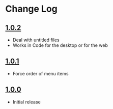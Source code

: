 # Change Log

## [1.0.2]

- Deal with untitled files
- Works in Code for the desktop or for the web

## [1.0.1]

- Force order of menu items

## [1.0.0]

- Initial release

[1.0.2]: https://github.com/Motivesoft/vscode-tab-menu-extras/releases/tag/v1.0.2
[1.0.1]: https://github.com/Motivesoft/vscode-tab-menu-extras/releases/tag/v1.0.1
[1.0.0]: https://github.com/Motivesoft/vscode-tab-menu-extras/releases/tag/v1.0.0
